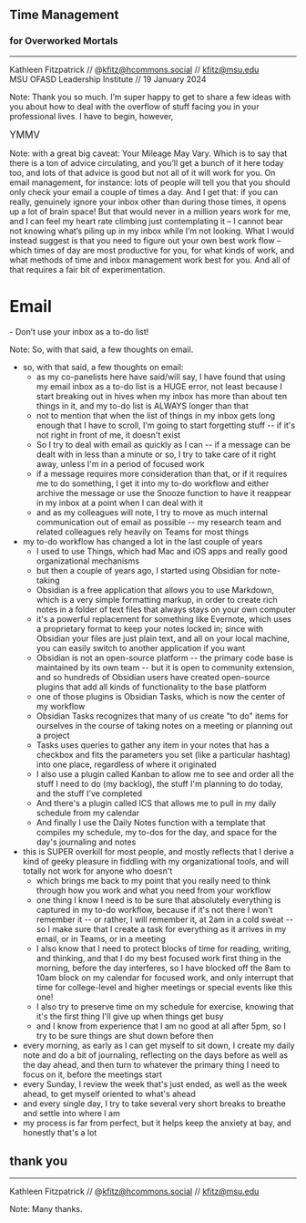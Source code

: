 ## Time Management 
### for Overworked Mortals
---
<smaller>Kathleen Fitzpatrick // @kfitz@hcommons.social // kfitz@msu.edu<br />
MSU OFASD Leadership Institute // 19 January 2024</smaller>

Note: Thank you so much. I’m super happy to get to share a few ideas with you about how to deal with the overflow of stuff facing you in your professional lives. I have to begin, however,


<big>YMMV</big>

Note: with a great big caveat: Your Mileage May Vary. Which is to say that there is a ton of advice circulating, and you’ll get a bunch of it here today too, and lots of that advice is good but not all of it will work for you. On email management, for instance: lots of people will tell you that you should only check your email a couple of times a day. And I get that: if you can really, genuinely ignore your inbox other than during those times, it opens up a lot of brain space! But that would never in a million years work for me, and I can feel my heart rate climbing just contemplating it – I cannot bear not knowing what’s piling up in my inbox while I’m not looking. What I would instead suggest is that you need to figure out your own best work flow – which times of day are most productive for you, for what kinds of work, and what methods of time and inbox management work best for you. And all of that requires a fair bit of experimentation.


# Email
<span class=”fragment”>- Don’t use your inbox as a to-do list!</span>

Note: So, with that said, a few thoughts on email. 


- so, with that said, a few thoughts on email:
	- as my co-panelists here have said/will say, I have found that using my email inbox as a to-do list is a HUGE error, not least because I start breaking out in hives when my inbox has more than about ten things in it, and my to-do list is ALWAYS longer than that
	- not to mention that when the list of things in my inbox gets long enough that I have to scroll, I'm going to start forgetting stuff -- if it's not right in front of me, it doesn't exist
	- So I try to deal with email as quickly as I can -- if a message can be dealt with in less than a minute or so, I try to take care of it right away, unless I'm in a period of focused work
	- if a message requires more consideration than that, or if it requires me to do something, I get it into my to-do workflow and either archive the message or use the Snooze function to have it reappear in my inbox at a point when I can deal with it
	- and as my colleagues will note, I try to move as much internal communication out of email as possible -- my research team and related colleagues rely heavily on Teams for most things
- my to-do workflow has changed a lot in the last couple of years
	- I used to use Things, which had Mac and iOS apps and really good organizational mechanisms
	- but then a couple of years ago, I started using Obsidian for note-taking
	- Obsidian is a free application that allows you to use Markdown, which is a very simple formatting markup, in order to create rich notes in a folder of text files that always stays on your own computer
	- it's a powerful replacement for something like Evernote, which uses a proprietary format to keep your notes locked in; since with Obsidian your files are just plain text, and all on your local machine, you can easily switch to another application if you want
	- Obsidian is not an open-source platform -- the primary code base is maintained by its own team -- but it is open to community extension, and so hundreds of Obsidian users have created open-source plugins that add all kinds of functionality to the base platform
	- one of those plugins is Obsidian Tasks, which is now the center of my workflow
	- Obsidian Tasks recognizes that many of us create "to do" items for ourselves in the course of taking notes on a meeting or planning out a project
	- Tasks uses queries to gather any item in your notes that has a checkbox and fits the parameters you set (like a particular hashtag) into one place, regardless of where it originated
	- I also use a plugin called Kanban to allow me to see and order all the stuff I need to do (my backlog), the stuff I'm planning to do today, and the stuff I've completed
	- And there's a plugin called ICS that allows me to pull in my daily schedule from my calendar 
	- And finally I use the Daily Notes function with a template that compiles my schedule, my to-dos for the day, and space for the day's journaling and notes
- this is SUPER overkill for most people, and mostly reflects that I derive a kind of geeky pleasure in fiddling with my organizational tools, and will totally not work for anyone who doesn't
	- which brings me back to my point that you really need to think through how you work and what you need from your workflow
	- one thing I know I need is to be sure that absolutely everything is captured in my to-do workflow, because if it's not there I won't remember it -- or rather, I will remember it, at 2am in a cold sweat -- so I make sure that I create a task for everything as it arrives in my email, or in Teams, or in a meeting
	- I also know that I need to protect blocks of time for reading, writing, and thinking, and that I do my best focused work first thing in the morning, before the day interferes, so I have blocked off the 8am to 10am block on my calendar for focused work, and only interrupt that time for college-level and higher meetings or special events like this one!
	- I also try to preserve time on my schedule for exercise, knowing that it's the first thing I'll give up when things get busy
	- and I know from experience that I am no good at all after 5pm, so I try to be sure things are shut down before then
- every morning, as early as I can get myself to sit down, I create my daily note and do a bit of journaling, reflecting on the days before as well as the day ahead, and then turn to whatever the primary thing I need to focus on it, before the meetings start
- every Sunday, I review the week that's just ended, as well as the week ahead, to get myself oriented to what's ahead
- and every single day, I try to take several very short breaks to breathe and settle into where I am
- my process is far from perfect, but it helps keep the anxiety at bay, and honestly that's a lot








## thank you
---
<smaller>Kathleen Fitzpatrick // @kfitz@hcommons.social // kfitz@msu.edu</smaller>

Note: Many thanks.
